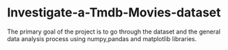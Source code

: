 # Investigate-a-Tmdb-Movies-dataset
The primary goal of the project is to go through the dataset and the general data analysis process using numpy,pandas and matplotlib libraries.
